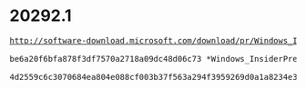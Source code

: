 # 20292.1

<pre>
<a href="http://software-download.microsoft.com/download/pr/Windows_InsiderPreview_SDK_en-us_20292_1.iso">http://software-download.microsoft.com/download/pr/Windows_InsiderPreview_SDK_en-us_20292_1.iso</a>

be6a20f6bfa878f3df7570a2718a09dc48d06c73 *Windows_InsiderPreview_SDK_en-us_20292_1.iso

4d2559c6c3070684ea804e088cf003b37f563a294f3959269d0a1a8234e3c0e8 *Windows_InsiderPreview_SDK_en-us_20292_1.iso
</pre>
